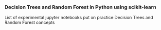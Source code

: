 
### Decision Trees and Random Forest in Python using scikit-learn

List of experimental jupyter notebooks put on practice Decision Trees and Random Forest concepts
